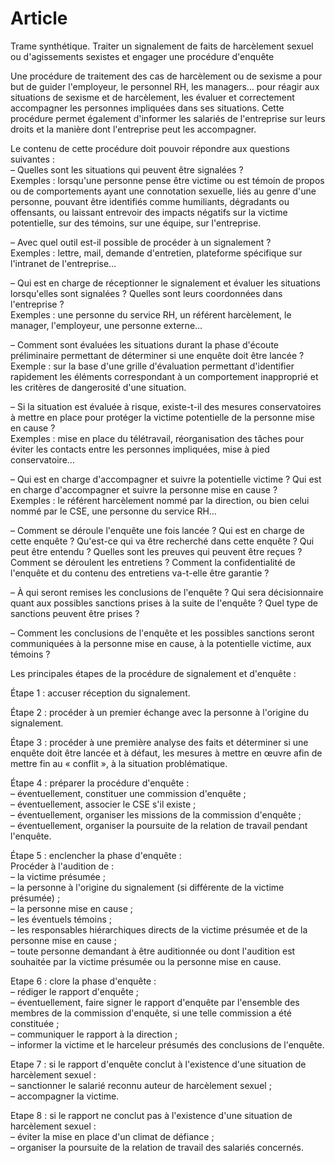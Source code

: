 # Article

Trame synthétique. Traiter un signalement de faits de harcèlement sexuel ou d'agissements sexistes et engager une procédure d'enquête

Une procédure de traitement des cas de harcèlement ou de sexisme a pour but de guider l'employeur, le personnel RH, les managers… pour réagir aux situations de sexisme et de harcèlement, les évaluer et correctement accompagner les personnes impliquées dans ses situations. Cette procédure permet également d'informer les salariés de l'entreprise sur leurs droits et la manière dont l'entreprise peut les accompagner.

Le contenu de cette procédure doit pouvoir répondre aux questions suivantes :  
 – Quelles sont les situations qui peuvent être signalées ?  
 Exemples : lorsqu'une personne pense être victime ou est témoin de propos ou de comportements ayant une connotation sexuelle, liés au genre d'une personne, pouvant être identifiés comme humiliants, dégradants ou offensants, ou laissant entrevoir des impacts négatifs sur la victime potentielle, sur des témoins, sur une équipe, sur l'entreprise.

– Avec quel outil est-il possible de procéder à un signalement ?  
 Exemples : lettre, mail, demande d'entretien, plateforme spécifique sur l'intranet de l'entreprise…

– Qui est en charge de réceptionner le signalement et évaluer les situations lorsqu'elles sont signalées ? Quelles sont leurs coordonnées dans l'entreprise ?  
 Exemples : une personne du service RH, un référent harcèlement, le manager, l'employeur, une personne externe…

– Comment sont évaluées les situations durant la phase d'écoute préliminaire permettant de déterminer si une enquête doit être lancée ?  
 Exemple : sur la base d'une grille d'évaluation permettant d'identifier rapidement les éléments correspondant à un comportement inapproprié et les critères de dangerosité d'une situation.

– Si la situation est évaluée à risque, existe-t-il des mesures conservatoires à mettre en place pour protéger la victime potentielle de la personne mise en cause ?  
 Exemples : mise en place du télétravail, réorganisation des tâches pour éviter les contacts entre les personnes impliquées, mise à pied conservatoire…

– Qui est en charge d'accompagner et suivre la potentielle victime ? Qui est en charge d'accompagner et suivre la personne mise en cause ?  
 Exemples : le référent harcèlement nommé par la direction, ou bien celui nommé par le CSE, une personne du service RH…

– Comment se déroule l'enquête une fois lancée ? Qui est en charge de cette enquête ? Qu'est-ce qui va être recherché dans cette enquête ? Qui peut être entendu ? Quelles sont les preuves qui peuvent être reçues ? Comment se déroulent les entretiens ? Comment la confidentialité de l'enquête et du contenu des entretiens va-t-elle être garantie ?

– À qui seront remises les conclusions de l'enquête ? Qui sera décisionnaire quant aux possibles sanctions prises à la suite de l'enquête ? Quel type de sanctions peuvent être prises ?

– Comment les conclusions de l'enquête et les possibles sanctions seront communiquées à la personne mise en cause, à la potentielle victime, aux témoins ?

Les principales étapes de la procédure de signalement et d'enquête :

Étape 1 : accuser réception du signalement.

Étape 2 : procéder à un premier échange avec la personne à l'origine du signalement.

Étape 3 : procéder à une première analyse des faits et déterminer si une enquête doit être lancée et à défaut, les mesures à mettre en œuvre afin de mettre fin au « conflit », à la situation problématique.

Étape 4 : préparer la procédure d'enquête :  
 – éventuellement, constituer une commission d'enquête ;  
 – éventuellement, associer le CSE s'il existe ;  
 – éventuellement, organiser les missions de la commission d'enquête ;  
 – éventuellement, organiser la poursuite de la relation de travail pendant l'enquête.

Étape 5 : enclencher la phase d'enquête :  
 Procéder à l'audition de :  
 – la victime présumée ;  
 – la personne à l'origine du signalement (si différente de la victime présumée) ;  
 – la personne mise en cause ;  
 – les éventuels témoins ;  
 – les responsables hiérarchiques directs de la victime présumée et de la personne mise en cause ;  
 – toute personne demandant à être auditionnée ou dont l'audition est souhaitée par la victime présumée ou la personne mise en cause.

Etape 6 : clore la phase d'enquête :  
 – rédiger le rapport d'enquête ;  
 – éventuellement, faire signer le rapport d'enquête par l'ensemble des membres de la commission d'enquête, si une telle commission a été constituée ;  
 – communiquer le rapport à la direction ;  
 – informer la victime et le harceleur présumés des conclusions de l'enquête.

Etape 7 : si le rapport d'enquête conclut à l'existence d'une situation de harcèlement sexuel :  
 – sanctionner le salarié reconnu auteur de harcèlement sexuel ;  
 – accompagner la victime.

Etape 8 : si le rapport ne conclut pas à l'existence d'une situation de harcèlement sexuel :  
 – éviter la mise en place d'un climat de défiance ;  
 – organiser la poursuite de la relation de travail des salariés concernés.

